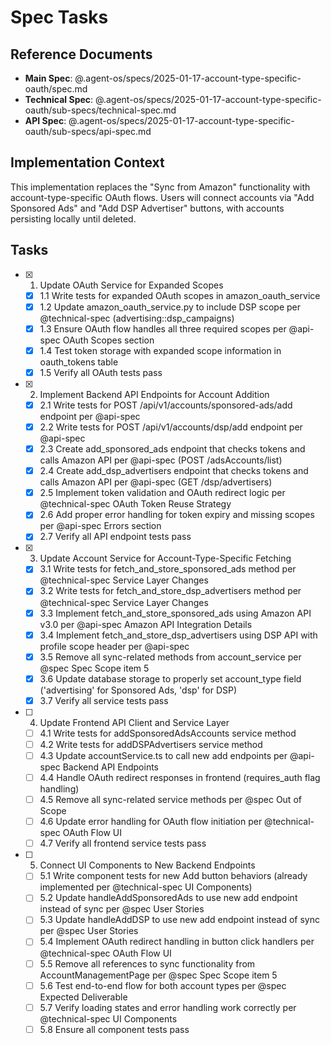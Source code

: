 # Spec Tasks

## Reference Documents
- **Main Spec**: @.agent-os/specs/2025-01-17-account-type-specific-oauth/spec.md
- **Technical Spec**: @.agent-os/specs/2025-01-17-account-type-specific-oauth/sub-specs/technical-spec.md
- **API Spec**: @.agent-os/specs/2025-01-17-account-type-specific-oauth/sub-specs/api-spec.md

## Implementation Context
This implementation replaces the "Sync from Amazon" functionality with account-type-specific OAuth flows. Users will connect accounts via "Add Sponsored Ads" and "Add DSP Advertiser" buttons, with accounts persisting locally until deleted.

## Tasks

- [x] 1. Update OAuth Service for Expanded Scopes
  - [x] 1.1 Write tests for expanded OAuth scopes in amazon_oauth_service
  - [x] 1.2 Update amazon_oauth_service.py to include DSP scope per @technical-spec (advertising::dsp_campaigns)
  - [x] 1.3 Ensure OAuth flow handles all three required scopes per @api-spec OAuth Scopes section
  - [x] 1.4 Test token storage with expanded scope information in oauth_tokens table
  - [x] 1.5 Verify all OAuth tests pass

- [x] 2. Implement Backend API Endpoints for Account Addition
  - [x] 2.1 Write tests for POST /api/v1/accounts/sponsored-ads/add endpoint per @api-spec
  - [x] 2.2 Write tests for POST /api/v1/accounts/dsp/add endpoint per @api-spec
  - [x] 2.3 Create add_sponsored_ads endpoint that checks tokens and calls Amazon API per @api-spec (POST /adsAccounts/list)
  - [x] 2.4 Create add_dsp_advertisers endpoint that checks tokens and calls Amazon API per @api-spec (GET /dsp/advertisers)
  - [x] 2.5 Implement token validation and OAuth redirect logic per @technical-spec OAuth Token Reuse Strategy
  - [x] 2.6 Add proper error handling for token expiry and missing scopes per @api-spec Errors section
  - [x] 2.7 Verify all API endpoint tests pass

- [x] 3. Update Account Service for Account-Type-Specific Fetching
  - [x] 3.1 Write tests for fetch_and_store_sponsored_ads method per @technical-spec Service Layer Changes
  - [x] 3.2 Write tests for fetch_and_store_dsp_advertisers method per @technical-spec Service Layer Changes
  - [x] 3.3 Implement fetch_and_store_sponsored_ads using Amazon API v3.0 per @api-spec Amazon API Integration Details
  - [x] 3.4 Implement fetch_and_store_dsp_advertisers using DSP API with profile scope header per @api-spec
  - [x] 3.5 Remove all sync-related methods from account_service per @spec Spec Scope item 5
  - [x] 3.6 Update database storage to properly set account_type field ('advertising' for Sponsored Ads, 'dsp' for DSP)
  - [x] 3.7 Verify all service tests pass

- [ ] 4. Update Frontend API Client and Service Layer
  - [ ] 4.1 Write tests for addSponsoredAdsAccounts service method
  - [ ] 4.2 Write tests for addDSPAdvertisers service method
  - [ ] 4.3 Update accountService.ts to call new add endpoints per @api-spec Backend API Endpoints
  - [ ] 4.4 Handle OAuth redirect responses in frontend (requires_auth flag handling)
  - [ ] 4.5 Remove all sync-related service methods per @spec Out of Scope
  - [ ] 4.6 Update error handling for OAuth flow initiation per @technical-spec OAuth Flow UI
  - [ ] 4.7 Verify all frontend service tests pass

- [ ] 5. Connect UI Components to New Backend Endpoints
  - [ ] 5.1 Write component tests for new Add button behaviors (already implemented per @technical-spec UI Components)
  - [ ] 5.2 Update handleAddSponsoredAds to use new add endpoint instead of sync per @spec User Stories
  - [ ] 5.3 Update handleAddDSP to use new add endpoint instead of sync per @spec User Stories
  - [ ] 5.4 Implement OAuth redirect handling in button click handlers per @technical-spec OAuth Flow UI
  - [ ] 5.5 Remove all references to sync functionality from AccountManagementPage per @spec Spec Scope item 5
  - [ ] 5.6 Test end-to-end flow for both account types per @spec Expected Deliverable
  - [ ] 5.7 Verify loading states and error handling work correctly per @technical-spec UI Components
  - [ ] 5.8 Ensure all component tests pass
